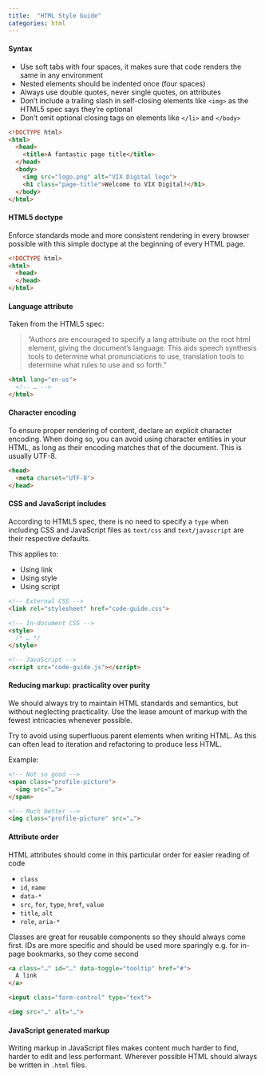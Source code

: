```yaml
---
title:  "HTML Style Guide"
categories: html
---
```


#### Syntax

- Use soft tabs with four spaces, it makes sure that code renders the same in any environment 
- Nested elements should be indented once (four spaces)
- Always use double quotes, never single quotes, on attributes
- Don’t include a trailing slash in self-closing elements like `<img>` as the HTML5 spec says they’re optional
- Don’t omit optional closing tags on elements like `</li>` and `</body>`

```html
<!DOCTYPE html>
<html>
  <head>
    <title>A fantastic page title</title>
  </head>
  <body>
    <img src="logo.png" alt="VIX Digital logo">
    <h1 class="page-title">Welcome to VIX Digital!</h1>
  </body>
</html>
```

#### HTML5 doctype

Enforce standards mode and more consistent rendering in every browser possible with this simple doctype at the beginning of every HTML page.

```html
<!DOCTYPE html>
<html>
  <head>
  </head>
</html>
```

#### Language attribute 

Taken from the HTML5 spec:

>”Authors are encouraged to specify a lang attribute on the root html element, giving the document’s language. 
This aids speech synthesis tools to determine what pronunciations to use, translation tools to determine what rules to use and so forth.”

```html
<html lang="en-us">
  <!-- … -->
</html>
```

#### Character encoding

To ensure proper rendering of content, declare an explicit character encoding. When doing so, you can avoid using character entities in your HTML, as long as their encoding matches that of the document. This is usually UTF-8. 

```html
<head>
  <meta charset="UTF-8">
</head>
```

#### CSS and JavaScript includes

According to HTML5 spec, there is no need to specify a `type` when including CSS and JavaScript files as `text/css` and `text/javascript` are their respective defaults. 

This applies to: 
- Using link
- Using style
- Using script

```html
<!-- External CSS -->
<link rel="stylesheet" href="code-guide.css">

<!-- In-document CSS -->
<style>
  /* … */
</style>

<!-- JavaScript -->
<script src="code-guide.js"></script>

```

#### Reducing markup: practicality over purity

We should always try to maintain HTML standards and semantics, but without neglecting practicality. Use the lease amount of markup with the fewest intricacies whenever possible.

Try to avoid using superfluous parent elements when writing HTML. As this can often lead to iteration and refactoring to produce less HTML. 

Example:

```html
<!-- Not so good -->
<span class="profile-picture">
  <img src="…">
</span>

<!-- Much better -->
<img class="profile-picture" src="…">
```

#### Attribute order
HTML attributes should come in this particular order for easier reading of code
 
- `class`
- `id`, `name`
- `data-*`
- `src`, `for`, `type`, `href`, `value`
- `title`, `alt`
- `role`, `aria-*`

Classes are great for reusable components so they should always come first.
IDs are more specific and should be used more sparingly e.g. for in-page bookmarks, so they come second 

```html
<a class="…" id="…" data-toggle="tooltip" href="#">
  A link
</a>

<input class="form-control" type="text">

<img src="…" alt="…">
```

#### JavaScript generated markup

Writing markup in JavaScript files makes content much harder to find, harder to edit and less performant. Wherever possible HTML should always be written in `.html` files.
